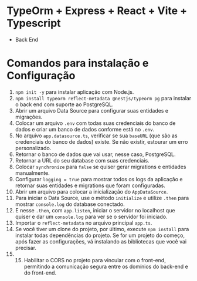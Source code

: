 
# TypeOrm + Express + React + Vite + Typescript
- Back End 
# Comandos para instalação e Configuração
1. `npm init -y` para instalar aplicação com Node.js.
2. `npm install typeorm reflect-metadata @nestjs/typeorm pg` para instalar o back end com suporte ao PostgreSQL.
3. Abrir um arquivo Data Source para configurar suas entidades e migrações.
4. Colocar um arquivo `.env` com todas suas credenciais do banco de dados e criar um banco de dados conforme está no `.env`.
5. No arquivo `app.datasource.ts`, verificar se sua `baseURL` (que são as credenciais do banco de dados) existe. Se não existir, estourar um erro personalizado.
6. Retornar o banco de dados que vai usar, nesse caso, PostgreSQL.
7. Retornar a URL do seu database com suas credenciais.
8. Colocar `synchronize` para `false` se quiser gerar migrations e entidades manualmente.
9. Configurar `logging = true` para mostrar todos os logs da aplicação e retornar suas entidades e migrations que foram configuradas.
10. Abrir um arquivo para colocar a inicialização do `AppDataSource`.
11. Para iniciar o Data Source, use o método `initialize` e utilize `.then` para mostrar `console.log` do database conectado.
12. E nesse `.then`, com `app.listen`, iniciar o servidor no localhost que quiser e dar um `console.log` para ver se o servidor foi iniciado.
13. Importar o `reflect-metadata` no arquivo principal `app.ts`.
14. Se você tiver um clone do projeto, por último, execute `npm install` para instalar todas dependências do projeto. Se for um projeto do começo, após fazer as configurações, vá instalando as bibliotecas que você vai precisar.
15.  15. Habilitar o CORS no projeto para vincular com o front-end, permitindo a comunicação segura entre os domínios do back-end e do front-end.
    





 
 
